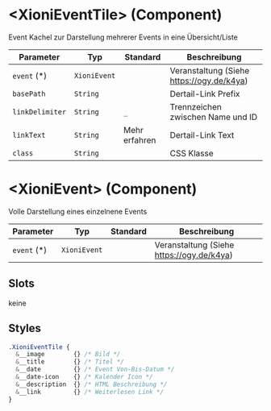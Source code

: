 # \<XioniEventTile> (Component)

Event Kachel zur Darstellung mehrerer Events in eine Übersicht/Liste

| Parameter       | Typ          | Standard      | Beschreibung                              |
| --------------- | ------------ | ------------- | ----------------------------------------- |
| `event` (\*)    | `XioniEvent` |               | Veranstaltung (Siehe https://ogy.de/k4ya) |
| `basePath`      | `String`     |               | Dertail-Link Prefix                       |
| `linkDelimiter` | `String`     | `_`           | Trennzeichen zwischen Name und ID         |
| `linkText`      | `String`     | Mehr erfahren | Dertail-Link Text                         |
| `class`         | `String`     |               | CSS Klasse                                |

# \<XioniEvent> (Component)

Volle Darstellung eines einzelnene Events

| Parameter    | Typ          | Standard | Beschreibung                              |
| ------------ | ------------ | -------- | ----------------------------------------- |
| `event` (\*) | `XioniEvent` |          | Veranstaltung (Siehe https://ogy.de/k4ya) |

## Slots

keine

## Styles

```CSS
.XioniEventTile {
  &__image        {} /* Bild */
  &__title        {} /* Titel */
  &__date         {} /* Event Von-Bis-Datum */
  &__date-icon    {} /* Kalender Icon */
  &__description  {} /* HTML Beschreibung */
  &__link         {} /* Weiterlesen Link */
}
```
